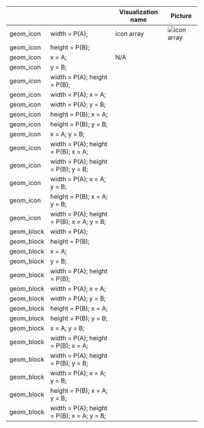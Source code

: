 | 	                  |                                     | Visualization name	| Picture  	|
|--------------------	|--------------------------------------------	|------------	|---	|
| geom_icon          	| width = P(A);                              	| icon array 	| ![icon array]("figure/icon_array.png")|
| geom_icon          	| height = P(B);                             	|            	|   	|
| geom_icon          	| x = A;                                     	| N/A        	|   	|
| geom_icon          	| y = B;                                     	|            	|   	|
| geom_icon          	| width = P(A); height = P(B);               	|            	|   	|
| geom_icon          	| width = P(A); x = A;                       	|            	|   	|
| geom_icon          	| width = P(A); y = B;                       	|            	|   	|
| geom_icon          	| height = P(B); x = A;                      	|            	|   	|
| geom_icon          	| height = P(B); y = B;                      	|            	|   	|
| geom_icon          	| x = A; y = B;                              	|            	|   	|
| geom_icon          	| width = P(A); height = P(B); x = A;        	|            	|   	|
| geom_icon          	| width = P(A); height = P(B); y = B;        	|            	|   	|
| geom_icon          	| width = P(A); x = A; y = B;                	|            	|   	|
| geom_icon          	| height = P(B); x = A; y = B;               	|            	|   	|
| geom_icon          	| width = P(A); height = P(B); x = A; y = B; 	|            	|   	|
| geom_block         	| width = P(A);                              	|            	|   	|
| geom_block         	| height = P(B);                             	|            	|   	|
| geom_block         	| x = A;                                     	|            	|   	|
| geom_block         	| y = B;                                     	|            	|   	|
| geom_block         	| width = P(A); height = P(B);               	|            	|   	|
| geom_block         	| width = P(A); x = A;                       	|            	|   	|
| geom_block         	| width = P(A); y = B;                       	|            	|   	|
| geom_block         	| height = P(B); x = A;                      	|            	|   	|
| geom_block         	| height = P(B); y = B;                      	|            	|   	|
| geom_block         	| x = A; y = B;                              	|            	|   	|
| geom_block         	| width = P(A); height = P(B); x = A;        	|            	|   	|
| geom_block         	| width = P(A); height = P(B); y = B;        	|            	|   	|
| geom_block         	| width = P(A); x = A; y = B;                	|            	|   	|
| geom_block         	| height = P(B); x = A; y = B;               	|            	|   	|
| geom_block         	| width = P(A); height = P(B); x = A; y = B; 	|            	|   	|

